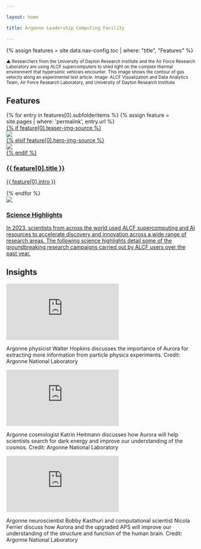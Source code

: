 ```yaml
---

layout: home

title: Argonne Leadership Computing Facility

---
```

{% assign features = site.data.nav-config.toc | where: "title", "Features" %}



<div class='home--content-wrapper'>

<div class="home--hero-caption">
	<small>
		&#9650; Researchers from the University of Dayton Research Institute and the Air Force Research Laboratory are using ALCF supercomputers to shed light on the complex thermal environment that hypersonic vehicles encounter. This image shows the contour of gas velocity along an experimental test article.
		<span class="credit">Image: ALCF Visualization and Data Analytics Team, Air Force Research Laboratory, and University of Dayton Research Institute</span>
	</small>
</div>


 

<div class="home--features-wrapper">
	<div class="content-wrapper">
		<h2>Features</h2>
			{% for entry in features[0].subfolderitems %}
			{% assign feature = site.pages | where: 'permalink', entry.url %}			  
			  <div class="teaser">
			    <a href="{{ site.url }}/{{ entry.url }}">
			    	<div class="image-wrapper">
			    		{% if feature[0].teaser-img-source %}
			    		<div><img src="{{ site.url }}/assets/images/{{ feature[0].teaser-img-source }}"></div>
			    		{% elsif feature[0].hero-img-source %}
			    		<div><img src="{{ site.url }}/assets/images/{{ feature[0].hero-img-source }}"></div>
			    		{% endif %}
			    		<div class="hover-scrim"></div>
			    	</div>
			    	<div class="content-wrapper">
			    		<h3>{{ feature[0].title }}</h3>
			    		<p>{{ feature[0].intro }}</p>
			    	</div>
			    </a>
			  </div>		 
			{% endfor %}	
			<div class="teaser">
			    <a href="{{ site.url }}/science/highlights">
			    	<div class="image-wrapper">
			    		<div><img src="{{ site.url }}/assets/images/Uzdensky.png"></div>
			    		<div class="hover-scrim"></div>
			    	</div>
			    	<div class="content-wrapper">
			    		<h3>Science Highlights</h3>
			    		<p>In 2023, scientists from across the world used ALCF supercomputing and AI resources to accelerate discovery and innovation across a wide range of research areas. The following science highlights detail some of the groundbreaking research campaigns carried out by ALCF users over the past year.</p>
			    	</div>
			    </a>
			  </div>	
	</div>
</div>



<div class="home--video-wrapper">
	<!-- <div class="content-wrapper"> -->
		<h2>Insights</h2>
		<div class='embed-1'>
			<div class="embed-wrapper">
				<iframe src="https://www.youtube.com/embed/-UBFVYZqoHQ?si=VaOCTlz0re_k0VCn&amp;clip=UgkxMyXhlXf6cejE6yfL-z6T4-cvDN9wRY-9&amp;clipt=EO_TAxjn8gY" title="YouTube video player" frameborder="0" allow="accelerometer; autoplay; clipboard-write; encrypted-media; gyroscope; picture-in-picture; web-share" allowfullscreen></iframe>
			</div>
			<p>
				Argonne physicist Walter Hopkins discusses the importance of Aurora for extracting more information from particle physics experiments. <span class="credit">Credit: Argonne National Laboratory</span>
			</p>
		</div>
		<div class='embed-2'>
			<div class="embed-wrapper">
				<iframe src="https://www.youtube.com/embed/3mm-V7qehRk?si=tTBXBicmlLl6GTEr&amp;clip=UgkxwFyoghxZ34Tos70zgWr8VLa6ZXH5Z-DW&amp;clipt=EOW2BBjv5wc" title="YouTube video player" frameborder="0" allow="accelerometer; autoplay; clipboard-write; encrypted-media; gyroscope; picture-in-picture; web-share" allowfullscreen></iframe>
			</div>
			<p>
				Argonne cosmologist Katrin Heitmann discusses how Aurora will help scientists search for dark energy and improve our understanding of the cosmos. <span class="credit">Credit: Argonne National Laboratory</span>
			</p>
		</div>
		<div class='embed-3'>
			<div class="embed-wrapper">
				<iframe src="https://www.youtube.com/embed/stoy8fkJC7s?si=w-2HEzK_PJZSFflN&amp;clip=Ugkx4ffoVvaU1z6zjhOy5cSgU4i5ZsU7aHQ5&amp;clipt=EMDOAxiiggc" title="YouTube video player" frameborder="0" allow="accelerometer; autoplay; clipboard-write; encrypted-media; gyroscope; picture-in-picture; web-share" allowfullscreen></iframe>
			</div>
			<p>
				Argonne neuroscientist Bobby Kasthuri and computational scientist Nicola Ferrier discuss how Aurora and the upgraded APS will improve our understanding of the structure and function of the human brain. <span class="credit">Credit: Argonne National Laboratory</span>
			</p>
		</div>
	<!-- </div> -->
</div>

</div><!-- End home--content-wrapper -->




